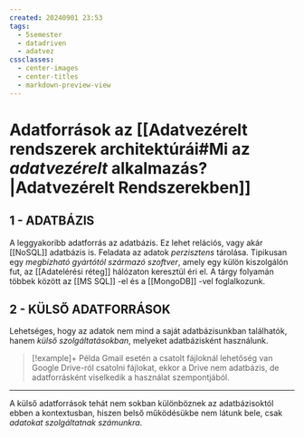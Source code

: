 ```yaml
---
created: 20240901 23:53
tags:
  - 5semester
  - datadriven
  - adatvez
cssclasses:
  - center-images
  - center-titles
  - markdown-preview-view
---
```


# Adatforrások az [[Adatvezérelt rendszerek architektúrái#Mi az *adatvezérelt* alkalmazás?|Adatvezérelt Rendszerekben]]
## 1 - ADATBÁZIS

A leggyakoribb adatforrás az adatbázis. Ez lehet relációs, vagy akár [[NoSQL]] adatbázis is. Feladata az adatok *perzisztens* tárolása. Tipikusan egy *megbízható gyártótól származó szoftver*, amely egy külön kiszolgálón fut, az [[Adatelérési réteg]] hálózaton keresztül éri el. A tárgy folyamán többek között az [[MS SQL]] -el és a [[MongoDB]] -vel foglalkozunk.

## 2 - KÜLSŐ ADATFORRÁSOK

Lehetséges, hogy az adatok nem mind a saját adatbázisunkban találhatók, hanem *külső szolgáltatásokban*, melyeket adatbázisként használunk.

> [!example]+ Példa
> Gmail esetén a csatolt fájloknál lehetőség van Google Drive-ról csatolni fájlokat, ekkor a Drive nem adatbázis, de adatforrásként viselkedik a használat szempontjából.

--- 

A külső adatforrások tehát nem sokban különböznek az adatbázisoktól ebben a kontextusban, hiszen belső működésükbe nem látunk bele, csak *adatokat szolgáltatnak számunkra*.
